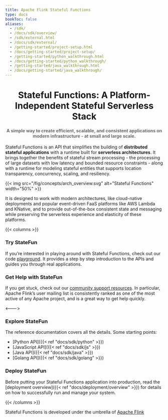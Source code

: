 ```yaml
---
title: Apache Flink Stateful Functions 
type: docs
bookToc: false
aliases:
  - /sdk/
  - /docs/sdk/overview/
  - /sdk/external.html
  - /docs/sdk/external/
  - /getting-started/project-setup.html
  - /docs/getting-started/project-setup/
  - /getting-started/python_walkthrough.html
  - /docs/getting-started/python_walkthrough/
  - /getting-started/java_walkthrough.html
  - /docs/getting-started/java_walkthrough/
---
```

<!--
Licensed to the Apache Software Foundation (ASF) under one
or more contributor license agreements.  See the NOTICE file
distributed with this work for additional information
regarding copyright ownership.  The ASF licenses this file
to you under the Apache License, Version 2.0 (the
"License"); you may not use this file except in compliance
with the License.  You may obtain a copy of the License at

  http://www.apache.org/licenses/LICENSE-2.0

Unless required by applicable law or agreed to in writing,
software distributed under the License is distributed on an
"AS IS" BASIS, WITHOUT WARRANTIES OR CONDITIONS OF ANY
KIND, either express or implied.  See the License for the
specific language governing permissions and limitations
under the License.
-->

<div style="text-align: center">
  <h1>
    Stateful Functions: A Platform-Independent Stateful Serverless Stack
  </h1>

  <h4 style="color: #696969">A simple way to create efficient, scalable, and consistent applications on modern infrastructure - at small and large scale.</h4>
</div>

Stateful Functions is an API that simplifies the building of **distributed stateful applications** with a runtime built for **serverless architectures**. It brings together the benefits of stateful stream processing - the processing of large datasets with low latency and bounded resource constraints - along with a runtime for modeling stateful entities that supports location transparency, concurrency, scaling, and resiliency.

{{< img src="/fig/concepts/arch_overview.svg" alt="Stateful Functions" width="50%" >}}

It is designed to work with modern architectures, like cloud-native deployments and popular event-driven FaaS platforms like AWS Lambda and KNative, and to provide out-of-the-box consistent state and messaging while preserving the serverless experience and elasticity of these platforms.

{{< columns >}}

### Try StateFun

If you’re interested in playing around with Stateful Functions, check out our code [playground](https://github.com/apache/flink-statefun-playground).
It provides a step by step introduction to the APIs and guides you through real applications.

### Get Help with StateFun

If you get stuck, check out our [community support resources](https://flink.apache.org/community.html). In particular, Apache Flink’s user mailing list is consistently ranked as one of the most active of any Apache project, and is a great way to get help quickly.

<--->

### Explore StateFun

The reference documentation covers all the details. Some starting points:

* [Python API]({{< ref "docs/sdk/python" >}})
* [JavaScript API]({{< ref "docs/sdk/js" >}})
* [Java API]({{< ref "docs/sdk/java" >}})
* [Golang API]({{< ref "docs/sdk/golang" >}})

### Deploy StateFun

Before putting your Stateful Functions application into production, read the [deployment overview]({{< ref "docs/deployment/overview" >}}) for details on how to successfully run and manage your system.

{{< /columns >}}

Stateful Functions is developed under the umbrella of [Apache Flink](flink.apache.org)

